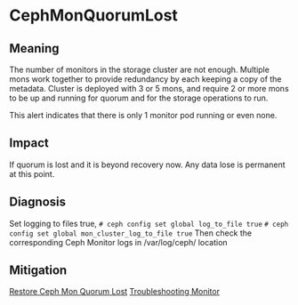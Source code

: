 # CephMonQuorumLost

## Meaning

The number of monitors in the storage cluster are not enough.
Multiple mons work together to provide redundancy by each keeping a copy
of the metadata. Cluster is deployed with 3 or 5 mons, and require 2 or more mons
to be up and running for quorum and for the storage operations to run.

This alert indicates that there is only 1 monitor pod running or even none.

## Impact

If quorum is lost and it is beyond recovery now. Any data lose is permanent
at this point.

## Diagnosis

Set logging to files true,
`# ceph config set global log_to_file true`
`# ceph config set global mon_cluster_log_to_file true`
Then check the corresponding Ceph Monitor logs in /var/log/ceph/<cluster-id> location

## Mitigation

[Restore Ceph Mon Quorum Lost](https://access.redhat.com/solutions/5898541)
[Troubleshooting Monitor](https://docs.ceph.com/en/latest/rados/troubleshooting/troubleshooting-mon/)


